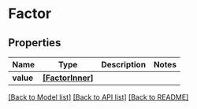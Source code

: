 # Factor


## Properties
Name | Type | Description | Notes
------------ | ------------- | ------------- | -------------
**value** | [**[FactorInner]**](FactorInner.md) |  | 

[[Back to Model list]](../README.md#documentation-for-models) [[Back to API list]](../README.md#documentation-for-api-endpoints) [[Back to README]](../README.md)



